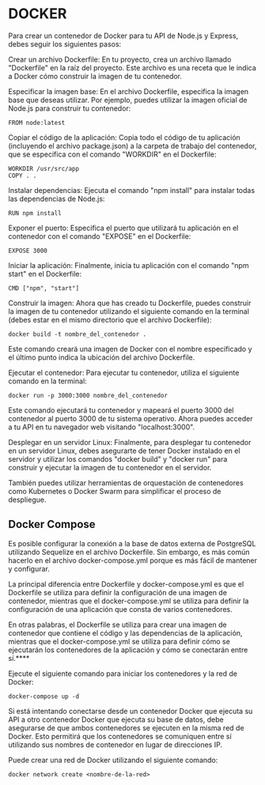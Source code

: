 # DOCKER

Para crear un contenedor de Docker para tu API de Node.js y Express, debes seguir los siguientes pasos:

Crear un archivo Dockerfile: En tu proyecto, crea un archivo llamado "Dockerfile" en la raíz del proyecto. Este archivo es una receta que le indica a Docker cómo construir la imagen de tu contenedor.

Especificar la imagen base: En el archivo Dockerfile, especifica la imagen base que deseas utilizar. Por ejemplo, puedes utilizar la imagen oficial de Node.js para construir tu contenedor:

    FROM node:latest

Copiar el código de la aplicación: Copia todo el código de tu aplicación (incluyendo el archivo package.json) a la carpeta de trabajo del contenedor, que se especifica con el comando "WORKDIR" en el Dockerfile:

    WORKDIR /usr/src/app
    COPY . .

Instalar dependencias: Ejecuta el comando "npm install" para instalar todas las dependencias de Node.js:

    RUN npm install

Exponer el puerto: Especifica el puerto que utilizará tu aplicación en el contenedor con el comando "EXPOSE" en el Dockerfile:

    EXPOSE 3000

Iniciar la aplicación: Finalmente, inicia tu aplicación con el comando "npm start" en el Dockerfile:

    CMD ["npm", "start"]

Construir la imagen: Ahora que has creado tu Dockerfile, puedes construir la imagen de tu contenedor utilizando el siguiente comando en la terminal (debes estar en el mismo directorio que el archivo Dockerfile):

    docker build -t nombre_del_contenedor .

Este comando creará una imagen de Docker con el nombre especificado y el último punto indica la ubicación del archivo Dockerfile.

Ejecutar el contenedor: Para ejecutar tu contenedor, utiliza el siguiente comando en la terminal:

    docker run -p 3000:3000 nombre_del_contenedor

Este comando ejecutará tu contenedor y mapeará el puerto 3000 del contenedor al puerto 3000 de tu sistema operativo. Ahora puedes acceder a tu API en tu navegador web visitando "localhost:3000".

Desplegar en un servidor Linux: Finalmente, para desplegar tu contenedor en un servidor Linux, debes asegurarte de tener Docker instalado en el servidor y utilizar los comandos "docker build" y "docker run" para construir y ejecutar la imagen de tu contenedor en el servidor.

También puedes utilizar herramientas de orquestación de contenedores como Kubernetes o Docker Swarm para simplificar el proceso de despliegue.

## Docker Compose

Es posible configurar la conexión a la base de datos externa de PostgreSQL utilizando Sequelize en el archivo Dockerfile. Sin embargo, es más común hacerlo en el archivo docker-compose.yml porque es más fácil de mantener y configurar.

La principal diferencia entre Dockerfile y docker-compose.yml es que el Dockerfile se utiliza para definir la configuración de una imagen de contenedor, mientras que el docker-compose.yml se utiliza para definir la configuración de una aplicación que consta de varios contenedores.

En otras palabras, el Dockerfile se utiliza para crear una imagen de contenedor que contiene el código y las dependencias de la aplicación, mientras que el docker-compose.yml se utiliza para definir cómo se ejecutarán los contenedores de la aplicación y cómo se conectarán entre sí.****

Ejecute el siguiente comando para iniciar los contenedores y la red de Docker:

    docker-compose up -d

Si está intentando conectarse desde un contenedor Docker que ejecuta su API a otro contenedor Docker que ejecuta su base de datos, debe asegurarse de que ambos contenedores se ejecuten en la misma red de Docker. Esto permitirá que los contenedores se comuniquen entre sí utilizando sus nombres de contenedor en lugar de direcciones IP.

Puede crear una red de Docker utilizando el siguiente comando:

    docker network create <nombre-de-la-red>
